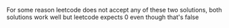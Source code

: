 For some reason leetcode does not accept any of these two solutions, both solutions work well but leetcode expects 0 even though that's false
